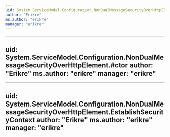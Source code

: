 ```yaml
---
uid: System.ServiceModel.Configuration.NonDualMessageSecurityOverHttpElement
author: "Erikre"
ms.author: "erikre"
manager: "erikre"
---
```


---
uid: System.ServiceModel.Configuration.NonDualMessageSecurityOverHttpElement.#ctor
author: "Erikre"
ms.author: "erikre"
manager: "erikre"
---

---
uid: System.ServiceModel.Configuration.NonDualMessageSecurityOverHttpElement.EstablishSecurityContext
author: "Erikre"
ms.author: "erikre"
manager: "erikre"
---
